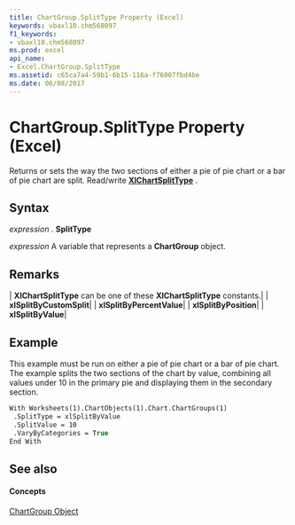 ```yaml
---
title: ChartGroup.SplitType Property (Excel)
keywords: vbaxl10.chm568097
f1_keywords:
- vbaxl10.chm568097
ms.prod: excel
api_name:
- Excel.ChartGroup.SplitType
ms.assetid: c65ca7a4-59b1-6b15-116a-f76007fbd4be
ms.date: 06/08/2017
---
```



# ChartGroup.SplitType Property (Excel)

Returns or sets the way the two sections of either a pie of pie chart or a bar of pie chart are split. Read/write  **[XlChartSplitType](Excel.XlChartSplitType.md)** .


## Syntax

 _expression_ . **SplitType**

 _expression_ A variable that represents a **ChartGroup** object.


## Remarks





| **XlChartSplitType** can be one of these **XlChartSplitType** constants.|
| **xlSplitByCustomSplit**|
| **xlSplitByPercentValue**|
| **xlSplitByPosition**|
| **xlSplitByValue**|

## Example

This example must be run on either a pie of pie chart or a bar of pie chart. The example splits the two sections of the chart by value, combining all values under 10 in the primary pie and displaying them in the secondary section.


```vb
With Worksheets(1).ChartObjects(1).Chart.ChartGroups(1) 
 .SplitType = xlSplitByValue 
 .SplitValue = 10 
 .VaryByCategories = True 
End With
```


## See also


#### Concepts


[ChartGroup Object](Excel.ChartGroup(objec).md)

